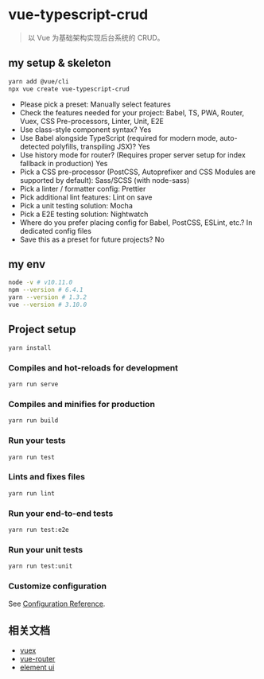 # vue-typescript-crud

> 以 Vue 为基础架构实现后台系统的 CRUD。

## my setup & skeleton

```bash
yarn add @vue/cli
npx vue create vue-typescript-crud
```

- Please pick a preset: Manually select features
- Check the features needed for your project: Babel, TS, PWA, Router, Vuex, CSS Pre-processors, Linter, Unit, E2E
- Use class-style component syntax? Yes
- Use Babel alongside TypeScript (required for modern mode, auto-detected polyfills, transpiling JSX)? Yes
- Use history mode for router? (Requires proper server setup for index fallback in production) Yes
- Pick a CSS pre-processor (PostCSS, Autoprefixer and CSS Modules are supported by default): Sass/SCSS (with node-sass)
- Pick a linter / formatter config: Prettier
- Pick additional lint features: Lint on save
- Pick a unit testing solution: Mocha
- Pick a E2E testing solution: Nightwatch
- Where do you prefer placing config for Babel, PostCSS, ESLint, etc.? In dedicated config files
- Save this as a preset for future projects? No

## my env
```bash
node -v # v10.11.0
npm --version # 6.4.1
yarn --version # 1.3.2
vue --version # 3.10.0
```

## Project setup
```
yarn install
```

### Compiles and hot-reloads for development
```
yarn run serve
```

### Compiles and minifies for production
```
yarn run build
```

### Run your tests
```
yarn run test
```

### Lints and fixes files
```
yarn run lint
```

### Run your end-to-end tests
```
yarn run test:e2e
```

### Run your unit tests
```
yarn run test:unit
```

### Customize configuration
See [Configuration Reference](https://cli.vuejs.org/config/).


## 相关文档

- [vuex](https://vuex.vuejs.org)
- [vue-router](https://router.vuejs.org)
- [element ui](https://element.eleme.cn/#/zh-CN)
